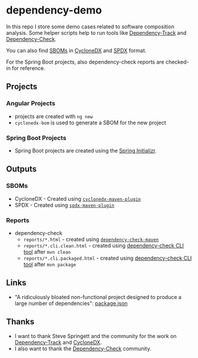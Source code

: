 # dependency-demo

In this repo I store some demo cases related to software composition analysis.
Some helper scripts help to run tools like [Dependency-Track](https://dependencytrack.org/)
and [Dependency-Check](https://owasp.org/www-project-dependency-check/).

You can also find [SBOMs](boms) in [CycloneDX](https://cyclonedx.org/) and [SPDX](https://spdx.org/) format.

For the Spring Boot projects, also dependency-check reports are checked-in for reference.

## Projects

### Angular Projects

* projects are created with `ng new`
* `cyclonedx-bom` is used to generate a SBOM for the new project

### Spring Boot Projects

* Spring Boot projects are created using the [Spring Initializr](https://start.spring.io/).

## Outputs

### SBOMs

* CycloneDX - Created using [`cyclonedx-maven-plugin`](https://github.com/CycloneDX/cyclonedx-maven-plugin)
* SPDX - Created using [`spdx-maven-plugin`](https://github.com/spdx/spdx-maven-plugin)

### Reports 

* dependency-check
  * `reports/*.html` - created using [`dependency-check-maven`](https://jeremylong.github.io/DependencyCheck/dependency-check-maven/index.html)
  * `reports/*.cli.clean.html` - created using [dependency-check CLI tool](https://jeremylong.github.io/DependencyCheck/dependency-check-cli/index.html) after `mvn clean`
  * `reports/*.cli.packaged.html` - created using [dependency-check CLI tool](https://jeremylong.github.io/DependencyCheck/dependency-check-cli/index.html) after `mvn package`

## Links

* "A ridiculously bloated non-functional project designed to produce a large number of dependencies":
  [package.json](https://gist.github.com/stevespringett/4d3c39aceb48d9487f644c85845dfe6c)

## Thanks

* I want to thank Steve Springett and the community for the work on [Dependency-Track](https://dependencytrack.org/)
and [CycloneDX](https://cyclonedx.org/).
* I also want to thank the [Dependency-Check](https://owasp.org/www-project-dependency-check/) community.
